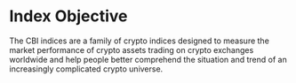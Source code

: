 # Index Objective

The CBI indices are a family of crypto indices designed to measure the market performance of crypto assets trading on crypto exchanges worldwide and help people better comprehend the situation and trend of an increasingly complicated crypto universe.&#x20;
